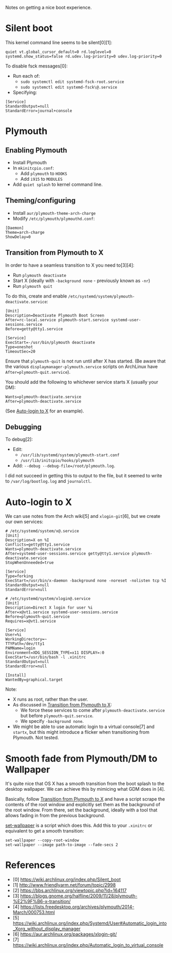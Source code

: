 Notes on getting a nice boot experience.

# Silent boot

This kernel command line seems to be silent[0][1]:

```
quiet vt.global_cursor_default=0 rd.loglevel=0 systemd.show_status=false rd.udev.log-priority=0 udev.log-priority=0
```

To disable fsck messages[0]:
- Run each of:
    - `sudo systemctl edit systemd-fsck-root.service`
    - `sudo systemctl edit systemd-fsck\@.service`
- Specifying:

```
[Service]
StandardOutput=null
StandardError=journal+console
```

# Plymouth

## Enabling Plymouth

- Install Plymouth
- In `mkinitcpio.conf`:
    - Add `plymouth` to `HOOKS`
    - Add `i915` to `MODULES`
- Add `quiet splash` to kernel command line.

## Theming/configuring

- Install `aur/plymouth-theme-arch-charge`
- Modify `/etc/plymouth/plymouthd.conf`:

```
[Daemon]
Theme=arch-charge
ShowDelay=0
```

## Transition from Plymouth to X

In order to have a seamless transition to X you need to[3][4]:
- Run `plymouth deactivate`
- Start X (ideally with `-background none` - previously known as `-nr`)
- Run `plymouth quit`

To do this, create and enable `/etc/systemd/system/plymouth-deactivate.service`:

```
[Unit]
Description=Deactivate Plymouth Boot Screen
After=rc-local.service plymouth-start.service systemd-user-sessions.service
Before=getty@tty1.service

[Service]
ExecStart=-/usr/bin/plymouth deactivate
Type=oneshot
TimeoutSec=20
```

Ensure that `plymouth-quit` is not run until after X has started. (Be aware that the various `displaymanager-plymouth.service` scripts on ArchLinux have `After=plymouth-quit.service`).

You should add the following to whichever service starts X (usually your DM):

```
Wants=plymouth-deactivate.service
After=plymouth-deactivate.service
```

(See [Auto-login to X](#auto-login-to-x) for an example).

## Debugging

To debug[2]:
- Edit:
    - `/usr/lib/systemd/system/plymouth-start.conf`
    - `/usr/lib/initcpio/hooks/plymouth`
- Add: `--debug --debug-file=/root/plymouth.log`.

I did not succeed in getting this to output to the file, but it seemed to write to `/var/log/bootlog.log` and `journalctl`.

# Auto-login to X

We can use notes from the Arch wiki[5] and `xlogin-git`[6], but we create our own services:

```
# /etc/systemd/system/x@.service
[Unit]
Description=X on %I
Conflicts=getty@tty1.service
Wants=plymouth-deactivate.service
After=systemd-user-sessions.service getty@tty1.service plymouth-deactivate.service
StopWhenUnneeded=true

[Service]
Type=forking
ExecStart=/usr/bin/x-daemon -background none -noreset -nolisten tcp %I
StandardOutput=null
StandardError=null
```

```
# /etc/systemd/system/xlogin@.service
[Unit]
Description=Direct X login for user %i
After=x@vt1.service systemd-user-sessions.service
Before=plymouth-quit.service
Requires=x@vt1.service

[Service]
User=%i
WorkingDirectory=~
TTYPath=/dev/tty1
PAMName=login
Environment=XDG_SESSION_TYPE=x11 DISPLAY=:0
ExecStart=/usr/bin/bash -l .xinitrc
StandardOutput=null
StandardError=null

[Install]
WantedBy=graphical.target
```

Note:
- X runs as root, rather than the user.
- As discussed in [Transition from Plymouth to X](#transition-from-plymouth-to-x):
    - We force these services to come after `plymouth-deactivate.service` but before `plymouth-quit.service`.
    - We specify `-background none`.
- We might be able to use automatic login to a virtual console[7] and `startx`, but this might introduce a flicker when transitioning from Plymouth. Not tested.

# Smooth fade from Plymouth/DM to Wallpaper

It's quite nice that OS X has a smooth transition from the boot splash to the desktop wallpaper. We can achieve this by mimicing what GDM does in [4].

Basically, follow [Transition from Plymouth to X](#transition-from-plymouth-to-x) and have a script scrape the contents of the root window and explicitly set them as the background of the root window. From there, set the background, ideally with a tool that allows fading in from the previous background.

[set-wallpaper](https://github.com/mjkillough/set-wallpaper/) is a script which does this. Add this to your `.xinitrc` or equivalent to get a smooth transition:

```
set-wallpaper --copy-root-window
set-wallpaper --image path-to-image --fade-secs 2
```

# References

- [0] https://wiki.archlinux.org/index.php/Silent_boot
- [1] http://www.friendlyarm.net/forum/topic/2998
- [2] https://bbs.archlinux.org/viewtopic.php?id=164117
- [3] https://blogs.gnome.org/halfline/2009/11/28/plymouth-%E2%9F%B6-x-transition/
- [4] https://lists.freedesktop.org/archives/plymouth/2014-March/000753.html
- [5] https://wiki.archlinux.org/index.php/Systemd/User#Automatic_login_into_Xorg_without_display_manager
- [6] https://aur.archlinux.org/packages/xlogin-git/
- [7] https://wiki.archlinux.org/index.php/Automatic_login_to_virtual_console
